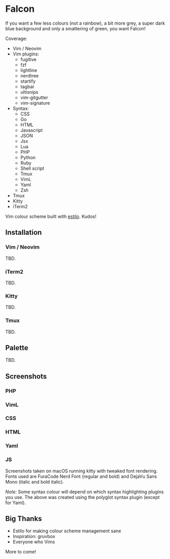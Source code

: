 # Falcon

If you want a few less colours (not a rainbow), a bit more grey, a super dark blue background and only a smattering of green, you want Falcon!

Coverage:
* Vim / Neovim
* Vim plugins:
  * fugitive
  * fzf
  * lightline
  * nerdtree
  * startify
  * tagbar
  * ultisnips
  * vim-gitgutter
  * vim-signature
* Syntax:
  * CSS
  * Go
  * HTML
  * Javascript
  * JSON
  * Jsx
  * Lua
  * PHP
  * Python
  * Ruby
  * Shell script
  * Tmux
  * VimL
  * Yaml
  * Zsh
* Tmux
* Kitty
* iTerm2

Vim colour scheme built with [estilo](https://github.com/jacoborus/estilo). Kudos!

## Installation

### Vim / Neovim
TBD.

### iTerm2
TBD.

### Kitty
TBD.

### Tmux
TBD.

## Palette
TBD.

## Screenshots

### PHP
### VimL
### CSS
### HTML
### Yaml
### JS

Screenshots taken on macOS running kitty with tweaked font rendering. Fonts used are FuraCode Nerd Font (regular and bold) and DejaVu Sans Mono (italic and bold italic).

*Note:* Some syntax colour will depend on which syntax highlighting plugins you use. The above was created using the polyglot syntax plugin (except for Yaml).

## Big Thanks

* Estilo for making colour scheme management sane
* Inspiration: gruvbox
* Everyone who Vims

More to come!

